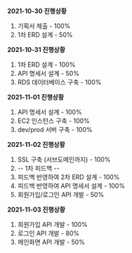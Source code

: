 **2021-10-30 진행상황**
1. 기획서 제출 - 100%
2. 1차 ERD 설계 - 50%

**2021-10-31 진행상황**
1. 1차 ERD 설계 - 100%
2. API 명세서 설계 - 50%
3. RDS 데이터베이스 구축 - 100%

**2021-11-01 진행상황**
1. API 명세서 설계 - 100%
2. EC2 인스턴스 구축 - 100%
3. dev/prod 서버 구축 - 100%

**2021-11-02 진행상황**
1. SSL 구축 (서브도메인까지) - 100%
2. -- 1차 피드백 --
3. 피드백 반영하여 2차 ERD 설계 - 100%
4. 피드백 반영하여 API 명세서 설계 - 100%
5. 회원가입/로그인 API 개발 - 50%

**2021-11-03 진행상황**
1. 회원가입 API 개발 - 100%
2. 로그인 API 개발 - 80%
3. 메인화면 API 개발 - 50%
